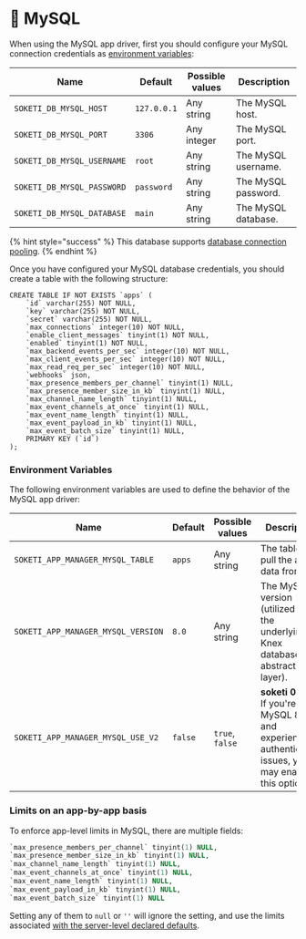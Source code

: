 # 🐬 MySQL

When using the MySQL app driver, first you should configure your MySQL connection credentials as [environment variables](https://github.com/soketi/docs/blob/0.x/app-management/getting-started/environment-variables.md):

| Name                       | Default     | Possible values | Description         |
| -------------------------- | ----------- | --------------- | ------------------- |
| `SOKETI_DB_MYSQL_HOST`     | `127.0.0.1` | Any string      | The MySQL host.     |
| `SOKETI_DB_MYSQL_PORT`     | `3306`      | Any integer     | The MySQL port.     |
| `SOKETI_DB_MYSQL_USERNAME` | `root`      | Any string      | The MySQL username. |
| `SOKETI_DB_MYSQL_PASSWORD` | `password`  | Any string      | The MySQL password. |
| `SOKETI_DB_MYSQL_DATABASE` | `main`      | Any string      | The MySQL database. |

{% hint style="success" %}
This database supports [database connection pooling](database-pooling.md).
{% endhint %}

Once you have configured your MySQL database credentials, you should create a table with the following structure:

```
CREATE TABLE IF NOT EXISTS `apps` (
    `id` varchar(255) NOT NULL,
    `key` varchar(255) NOT NULL,
    `secret` varchar(255) NOT NULL,
    `max_connections` integer(10) NOT NULL,
    `enable_client_messages` tinyint(1) NOT NULL,
    `enabled` tinyint(1) NOT NULL,
    `max_backend_events_per_sec` integer(10) NOT NULL,
    `max_client_events_per_sec` integer(10) NOT NULL,
    `max_read_req_per_sec` integer(10) NOT NULL,
    `webhooks` json,
    `max_presence_members_per_channel` tinyint(1) NULL,
    `max_presence_member_size_in_kb` tinyint(1) NULL,
    `max_channel_name_length` tinyint(1) NULL,
    `max_event_channels_at_once` tinyint(1) NULL,
    `max_event_name_length` tinyint(1) NULL,
    `max_event_payload_in_kb` tinyint(1) NULL,
    `max_event_batch_size` tinyint(1) NULL,
    PRIMARY KEY (`id`)
);
```

### Environment Variables

The following environment variables are used to define the behavior of the MySQL app driver:

| Name                               | Default | Possible values | Description                                                                                                    |
| ---------------------------------- | ------- | --------------- | -------------------------------------------------------------------------------------------------------------- |
| `SOKETI_APP_MANAGER_MYSQL_TABLE`   | `apps`  | Any string      | The table to pull the app data from.                                                                           |
| `SOKETI_APP_MANAGER_MYSQL_VERSION` | `8.0`   | Any string      | The MySQL version (utilized by the underlying Knex database abstraction layer).                                |
| `SOKETI_APP_MANAGER_MYSQL_USE_V2`  | `false` | `true`, `false` | **soketi 0.14+.** If you're using MySQL 8.0+ and experience authentication issues, you may enable this option. |

### Limits on an app-by-app basis

To enforce app-level limits in MySQL, there are multiple fields:

```sql
`max_presence_members_per_channel` tinyint(1) NULL,
`max_presence_member_size_in_kb` tinyint(1) NULL,
`max_channel_name_length` tinyint(1) NULL,
`max_event_channels_at_once` tinyint(1) NULL,
`max_event_name_length` tinyint(1) NULL,
`max_event_payload_in_kb` tinyint(1) NULL,
`max_event_batch_size` tinyint(1) NULL
```

Setting any of them to `null` or `''` will ignore the setting, and use the limits associated [with the server-level declared defaults](../../rate-limiting-and-limits/events-and-channels-limits.md).
